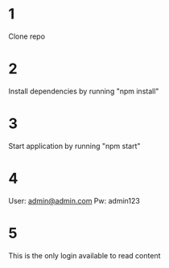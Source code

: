 # 1

Clone repo

# 2
Install dependencies by running "npm install" 


# 3 
Start application by running "npm start"

# 4

User: admin@admin.com
Pw: admin123

# 5

This is the only login available to read content


